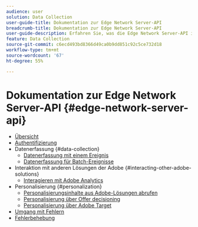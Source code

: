 ```yaml
---
audience: user
solution: Data Collection
user-guide-title: Dokumentation zur Edge Network Server-API
breadcrumb-title: Dokumentation zur Edge Network Server-API
user-guide-description: Erfahren Sie, was die Edge Network Server-API ist und wie Sie sie verwenden können.
feature: Data Collection
source-git-commit: c6ecd493bd8366d49ca0b9dd851c92c5ce732d18
workflow-type: tm+mt
source-wordcount: '67'
ht-degree: 55%

---
```



# Dokumentation zur Edge Network Server-API {#edge-network-server-api}


* [Übersicht](overview.md)
* [Authentifizierung](authentication.md)
* Datenerfassung {#data-collection}
   * [Datenerfassung mit einem Ereignis](interactive-data-collection.md)
   * [Datenerfassung für Batch-Ereignisse](non-interactive-data-collection.md)
* Interaktion mit anderen Lösungen der Adobe {#interacting-other-adobe-solutions}
   * [Interagieren mit Adobe Analytics](interacting-adobe-analytics.md)
* Personalisierung {#personalization}
   * [Personalisierungsinhalte aus Adobe-Lösungen abrufen](personalization-overview.md)
   * [Personalisierung über Offer decisioning](personalization-offer-decisioning.md)
   * [Personalisierung über Adobe Target](personalization-target.md)
* [Umgang mit Fehlern](error-handling.md)
* [Fehlerbehebung](troubleshooting.md)